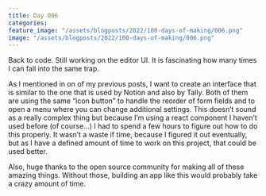 ```yaml
---
title: Day 006
categories:
feature_image: "/assets/blogposts/2022/100-days-of-making/006.png"
image: "/assets/blogposts/2022/100-days-of-making/006.png"
---
```


Back to code. Still working on the editor UI. It is fascinating how many times I can fall into the same trap.

<!-- more -->

As I mentioned in on of my previous posts, I want to create an interface that is similar to the one that is used by Notion and also by Tally. Both of them are using the same “icon button” to handle the reorder of form fields and to open a menu where you can change additional settings. This doesn’t sound as a really complex thing but because I’m using a react component I haven’t used before (of course...) I had to spend a few hours to figure out how to do this properly. It wasn’t a waste if time, because I figured it out eventually, but as I have a defined amount of time to work on this project, that could be used better.

Also, huge thanks to the open source community for making all of these amazing things. Without those, building an app like this would probably take a crazy amount of time.

